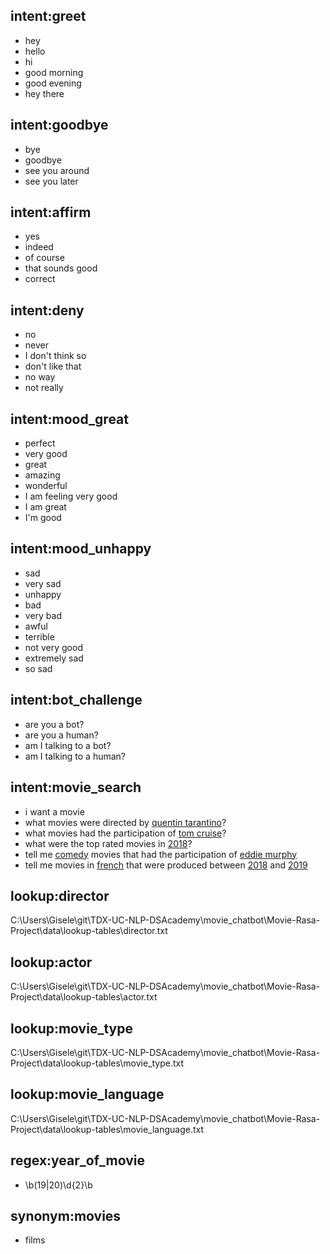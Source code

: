 ## intent:greet
- hey
- hello
- hi
- good morning
- good evening
- hey there

## intent:goodbye
- bye
- goodbye
- see you around
- see you later

## intent:affirm
- yes
- indeed
- of course
- that sounds good
- correct

## intent:deny
- no
- never
- I don't think so
- don't like that
- no way
- not really

## intent:mood_great
- perfect
- very good
- great
- amazing
- wonderful
- I am feeling very good
- I am great
- I'm good

## intent:mood_unhappy
- sad
- very sad
- unhappy
- bad
- very bad
- awful
- terrible
- not very good
- extremely sad
- so sad

## intent:bot_challenge
- are you a bot?
- are you a human?
- am I talking to a bot?
- am I talking to a human?

## intent:movie_search
- i want a movie
- what movies were directed by [quentin tarantino](director)?
- what movies had the participation of [tom cruise](actor)?
- what were the top rated movies in [2018](year_of_movie)?
- tell me [comedy](movie_type) movies that had the participation of [eddie murphy](actor)
- tell me movies in [french](movie_language) that were produced between [2018](year) and [2019](year)

## lookup:director
C:\Users\Gisele\git\TDX-UC-NLP-DSAcademy\movie_chatbot\Movie-Rasa-Project\data\lookup-tables\director.txt

## lookup:actor
C:\Users\Gisele\git\TDX-UC-NLP-DSAcademy\movie_chatbot\Movie-Rasa-Project\data\lookup-tables\actor.txt

## lookup:movie_type
C:\Users\Gisele\git\TDX-UC-NLP-DSAcademy\movie_chatbot\Movie-Rasa-Project\data\lookup-tables\movie_type.txt

## lookup:movie_language
C:\Users\Gisele\git\TDX-UC-NLP-DSAcademy\movie_chatbot\Movie-Rasa-Project\data\lookup-tables\movie_language.txt

## regex:year_of_movie
- \b(19|20)\d{2}\b

## synonym:movies
- films